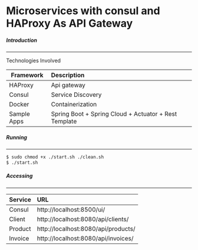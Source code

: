 # Microservices with consul and HAProxy As API Gateway

##### Introduction
------------
Technologies Involved

| Framework       | Description                                                   | 
| ----------------|:--------------------------------------------------------------| 
| HAProxy           | Api gateway                                                   |
| Consul          | Service Discovery                                             |  
| Docker          | Containerization                                              |  
| Sample Apps     | Spring Boot + Spring Cloud + Actuator + Rest Template         |  

##### Running
------------

```bash
$ sudo chmod +x ./start.sh ./clean.sh
$ ./start.sh
```

##### Accessing
------------

| Service         | URL                                      |
| ----------------|:-----------------------------------------|
| Consul          | http://localhost:8500/ui/                | 
| Client          | http://localhost:8080/api/clients/       | 
| Product         | http://localhost:8080/api/products/      |                 
| Invoice         | http://localhost:8080/api/invoices/      |                  
